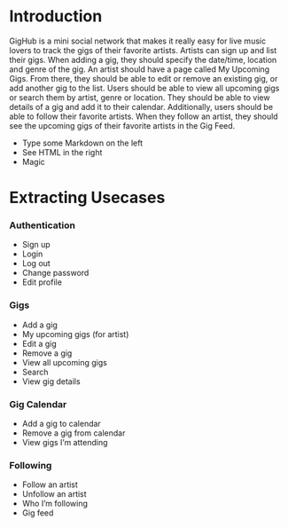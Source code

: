 # Introduction

GigHub is a mini social network that makes it really easy for live music lovers to track the gigs of their favorite artists. Artists can sign up and list their gigs. When adding a gig, they should specify the date/time, location and genre of the gig. An artist should have a page called My Upcoming Gigs. From there, they should be able to edit or remove an existing gig, or add another gig to the list. Users should be able to view all upcoming gigs or search them by artist, genre or location. They should be able to view details of a gig and add it to their calendar.
Additionally, users should be able to follow their favorite artists. When they follow an artist, they should see the upcoming gigs of their favorite artists in the Gig Feed.

  - Type some Markdown on the left
  - See HTML in the right
  - Magic


# Extracting Usecases

### Authentication
  - Sign up
  - Login
  - Log out
  - Change password
  - Edit profile

### Gigs
  - Add a gig
  - My upcoming gigs (for artist)
  - Edit a gig
  - Remove a gig
  - View all upcoming gigs
  - Search
  - View gig details

### Gig Calendar
  - Add a gig to calendar
  - Remove a gig from calendar
  - View gigs I’m attending

### Following
  - Follow an artist
  - Unfollow an artist
  - Who I’m following
  - Gig feed